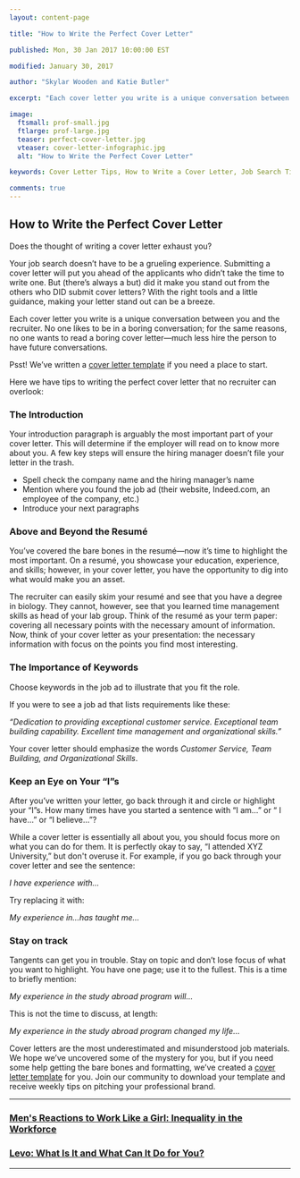 ```yaml
---
layout: content-page

title: "How to Write the Perfect Cover Letter"

published: Mon, 30 Jan 2017 10:00:00 EST

modified: January 30, 2017

author: "Skylar Wooden and Katie Butler"

excerpt: "Each cover letter you write is a unique conversation between you and the recruiter. No one likes to be in a boring conversation; for the same reasons, no one wants to read a boring cover letter—much less hire the person to have future conversations."

image:
  ftsmall: prof-small.jpg
  ftlarge: prof-large.jpg
  teaser: perfect-cover-letter.jpg
  vteaser: cover-letter-infographic.jpg
  alt: "How to Write the Perfect Cover Letter"

keywords: Cover Letter Tips, How to Write a Cover Letter, Job Search Tips

comments: true
---
```


## How to Write the Perfect Cover Letter

Does the thought of writing a cover letter exhaust you? 

Your job search doesn’t have to be a grueling experience. Submitting a cover letter will put you ahead of the applicants who didn’t take the time to write one. But (there’s always a but) did it make you stand out from the others who DID submit cover letters? With the right tools and a little guidance, making your letter stand out can be a breeze.

Each cover letter you write is a unique conversation between you and the recruiter. No one likes to be in a boring conversation; for the same reasons, no one wants to read a boring cover letter—much less hire the person to have future conversations. 

Psst! We’ve written a [cover letter template](http://pareandflourish.com/join-pare-and-flourish/) if you need a place to start.

Here we have tips to writing the perfect cover letter that no recruiter can overlook: 

### The Introduction

Your introduction paragraph is arguably the most important part of your cover letter. This will determine if the employer will read on to know more about you. A few key steps will ensure the hiring manager doesn’t file your letter in the trash.

<ul>
  <li>Spell check the company name and the hiring manager’s name </li>
  <li>Mention where you found the job ad (their website, Indeed.com, an employee of the company, etc.)</li>
  <li>Introduce your next paragraphs </li>
</ul>

### Above and Beyond the Resumé

You’ve covered the bare bones in the resumé—now it’s time to highlight the most important. On a resumé, you showcase your education, experience, and skills; however, in your cover letter, you have the opportunity to dig into what would make you an asset. 

The recruiter can easily skim your resumé and see that you have a degree in biology. They cannot, however, see that you learned time management skills as head of your lab group. Think of the resumé as your term paper: covering all necessary points with the necessary amount of information. Now, think of your cover letter as your presentation: the necessary information with focus on the points you find most interesting.

### The Importance of Keywords

Choose keywords in the job ad to illustrate that you fit the role. 

If you were to see a job ad that lists requirements like these:

<i>“Dedication to providing exceptional customer service. Exceptional team building capability. Excellent time management and organizational skills.”</i>

Your cover letter should emphasize the words <i>Customer Service, Team Building, and Organizational Skills</i>.

### Keep an Eye on Your “I”s

After you’ve written your letter, go back through it and circle or highlight your “I”s. How many times have you started a sentence with “I am…” or “ I have…” or “I believe…”? 

While a cover letter is essentially all about you, you should focus more on what you can do for them. It is perfectly okay to say, “I attended XYZ University,” but don't overuse it. For example, if you go back through your cover letter and see the sentence: 
	
<i>I have experience with…</i>

Try replacing it with:
	
<i>My experience in…has taught me…</i>

### Stay on track

Tangents can get you in trouble. Stay on topic and don’t lose focus of what you want to highlight. You have one page; use it to the fullest. This is a time to briefly mention:

<i>My experience in the study abroad program will…</i>

This is not the time to discuss, at length:

<i>My experience in the study abroad program changed my life…</i>

Cover letters are the most underestimated and misunderstood job materials. We hope we’ve uncovered some of the mystery for you, but if you need some help getting the bare bones and formatting, we’ve created a [cover letter template](http://pareandflourish.com/join-pare-and-flourish/) for you. Join our community to download your template and receive weekly tips on pitching your professional brand. 

<hr class="primary">

<div class="row"> <!-- "pagination" -->
	<div class="col-xs-6 paginate">
      <a href="{{site.url}}/mens-reactions-inequality-in-workforce/">
        <div class="col-xs-12 arrow"><i class="fa fa-arrow-left" aria-hidden="true"></i></div>
        <div class="col-xs-12 text"><h3>Men's Reactions to Work Like a Girl: Inequality in the Workforce</h3></div>	
      </a>
	</div>
	<div class="col-xs-6 paginate">
			<a href="{{site.url}}/what-is-levo-and-how-to-use-it/">
        <div class="col-xs-12 arrow"><i class="fa fa-arrow-right" aria-hidden="true"></i></div>
        <div class="col-xs-12 text"><h3>Levo: What Is It and What Can It Do for You?</h3></div>	
      </a>
	</div>
</div> <!-- close "pagination" -->

<hr class="primary">